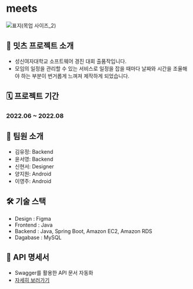# meets
![표지(목업 사이즈_2)](https://user-images.githubusercontent.com/68562176/211758408-a963ff66-98dc-4434-af7d-6d2a2274122e.png)

## 📱 밋츠 프로젝트 소개
<!-- ### "저기다"로 주차 상황을 한 눈에 확인하세요 -->
* 성신여자대학교 소프트웨어 경진 대회 출품작입니다.
* 모임의 일정을 관리할 수 있는 서비스로 일정을 잡을 때마다 날짜와 시간을 조율해야 하는 부분이 번거롭게 느껴져 제작하게 되었습니다. 

## 🗓 프로젝트 기간
### 2022.06 ~ 2022.08

## 👤 팀원 소개
* 김유정: Backend
* 윤서영: Backend
* 신현서: Designer
* 양지원: Android
* 이영주: Android

## 🛠 기술 스택
* Design : Figma
* Frontend : Java
* Backend : Java, Spring Boot, Amazon EC2, Amazon RDS
* Dagabase : MySQL

## 📑 API 명세서
* Swagger를 활용한 API 문서 자동화
* [자세히 보러가기](http://ec2-43-200-32-178.ap-northeast-2.compute.amazonaws.com:8080/swagger-ui.html)
